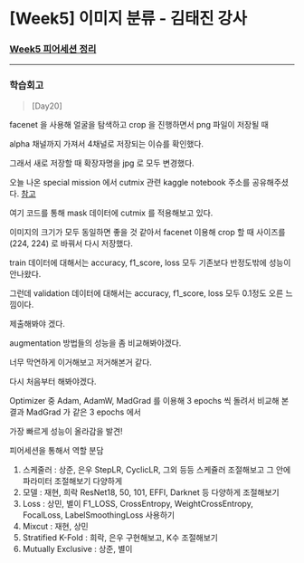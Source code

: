 # [Week5] 이미지 분류 - 김태진 강사

### [Week5 피어세션 정리](https://github.com/raki-1203/Boostcamp_2st_Hot6/tree/main/Meetup-log/week5)

---
### 학습회고

> [Day20]

facenet 을 사용해 얼굴을 탐색하고 crop 을 진행하면서 png 파일이 저장될 때 

alpha 채널까지 가져서 4채널로 저장되는 이슈를 확인했다.

그래서 새로 저장할 때 확장자명을 jpg 로 모두 변경했다.

오늘 나온 special mission 에서 cutmix 관련 kaggle notebook 주소를 공유해주셨다. [참고](https://www.kaggle.com/debanga/cutmix-in-python)

여기 코드를 통해 mask 데이터에 cutmix 를 적용해보고 있다.

이미지의 크기가 모두 동일하면 좋을 것 같아서 facenet 이용해 crop 할 때 사이즈를 (224, 224) 로 바꿔서 다시 저장했다.

train 데이터에 대해서는 accuracy, f1_score, loss 모두 기존보다 반정도밖에 성능이 안나왔다.

그런데 validation 데이터에 대해서는 accuracy, f1_score, loss 모두 0.1정도 오른 느낌이다.

제출해봐야 겠다.

augmentation 방법들의 성능을 좀 비교해봐야겠다.

너무 막연하게 이거해보고 저거해본거 같다.

다시 처음부터 해봐야겠다.

Optimizer 중 Adam, AdamW, MadGrad 를 이용해 3 epochs 씩 돌려서 비교해 본 결과 MadGrad 가 같은 3 epochs 에서 

가장 빠르게 성능이 올라감을 발견!





피어세션을 통해서 역할 분담

1. 스케줄러 : 상준, 은우
    StepLR, CyclicLR, 그외 등등 스케쥴러 조절해보고 그 안에 파라미터 조절해보기 다양하게
2. 모델 : 재현, 희락
    ResNet18, 50, 101, EFFI, Darknet 등 다양하게 조절해보기
3. Loss : 상민, 별이
    F1_LOSS, CrossEntropy, WeightCrossEntropy, FocalLoss, LabelSmoothingLoss 사용하기
4. Mixcut : 재현, 상민
5. Stratified K-Fold : 희락, 은우
    구현해보고, K수 조절해보기
6. Mutually Exclusive : 상준, 별이

